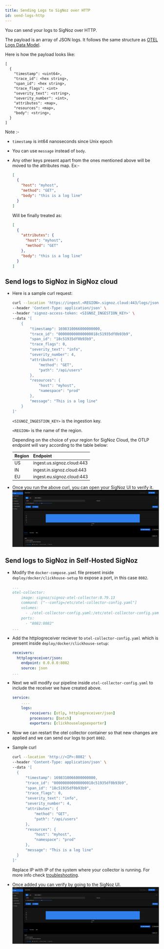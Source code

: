 ```yaml
---
title: Sending Logs to SigNoz over HTTP
id: send-logs-http
---
```


You can send your logs to SigNoz over HTTP.

The payload is an array of JSON logs. It follows the same structure as
[OTEL Logs Data Model](https://opentelemetry.io/docs/specs/otel/logs/data-model/).

Here is how the payload looks like:
```
[
  {
    "timestamp": <uint64>,
    "trace_id": <hex string>,
    "span_id": <hex string>,
    "trace_flags": <int>
    "severity_text": <string>,
    "severity_number": <int>,
    "attributes": <map>,
    "resources": <map>,
    "body": <string>,
  }
]
```

Note :- 
* `timestamp` is int64 nanoseconds since Unix epoch
* You can use `message` instead of `body`.
* Any other keys present apart from the ones mentioned above will be moved to the attributes map.
  Ex:- 
  
  ```json
  [
    {
      "host": "myhost",
      "method": "GET",
      "body": "this is a log line"
    }
  ]
  ```

  Will be finally treated as:

  ```json
  [
    {
      "attributes": {
        "host": "myhost",
        "method": "GET"
      },
      "body": "this is a log line"
    }
  ]
  ```


## Send logs to SigNoz in SigNoz cloud

* Here is a sample curl request:

  ```bash
  curl --location 'https://ingest.<REGION>.signoz.cloud:443/logs/json/' \
  --header 'Content-Type: application/json' \
  --header 'signoz-access-token: <SIGNOZ_INGESTION_KEY>' \
  --data '[
      {
          "timestamp": 1698310066000000000,
          "trace_id": "000000000000000018c51935df0b93b9",
          "span_id": "18c51935df0b93b9",
          "trace_flags": 0,
          "severity_text": "info",
          "severity_number": 4,
          "attributes": {
              "method": "GET",
              "path": "/api/users"
          },
          "resources": {
              "host": "myhost",
              "namespace": "prod"
          },
          "message": "This is a log line"
      }
  ]'
  ```

  `<SIGNOZ_INGESTION_KEY>` is the ingestion key.

  `<REGION>` is the name of the region.
  
  Depending on the choice of your region for SigNoz Cloud, the OTLP endpoint will vary according to the table below:

  | Region | Endpoint                   |
  | ------ | -------------------------- |
  | US     | ingest.us.signoz.cloud:443 |
  | IN     | ingest.in.signoz.cloud:443 |
  | EU     | ingest.eu.signoz.cloud:443 |

* Once you run the above curl, you can open your SigNoz UI to verify it.
  ![JSON Data in log body](../../static/img/logs/http-log.png)
  


## Send logs to SigNoz in Self-Hosted SigNoz

* Modify the `docker-compose.yaml` file present inside `deploy/docker/clickhouse-setup` to expose a port, in this case `8082`.
    ```yaml {8}
    ...
    otel-collector:
        image: signoz/signoz-otel-collector:0.79.13
        command: ["--config=/etc/otel-collector-config.yaml"]
        volumes:
          - ./otel-collector-config.yaml:/etc/otel-collector-config.yaml
        ports:
          - "8082:8082"
    ...
    ```

* Add the httplogreceiver reciever to `otel-collector-config.yaml` which is present inside `deploy/docker/clickhouse-setup`:
    ```yaml {2-10}
    receivers:
      httplogreceiver/json:
        endpoint: 0.0.0.0:8082
        source: json
    ...
    ```

* Next we will modify our pipeline inside `otel-collector-config.yaml` to include the receiver we have created above.
    ```yaml {4}
    service:
        ....
        logs:
            receivers: [otlp, httplogreceiver/json]
            processors: [batch]
            exporters: [clickhouselogsexporter]
    ```

* Now we can restart the otel collector container so that new changes are applied and we can send our logs to port `8082`.

* Sample curl
  ```bash
  curl --location 'http://<IP>:8082' \
  --header 'Content-Type: application/json' \
  --data '[
    {
        "timestamp": 1698310066000000000,
        "trace_id": "000000000000000018c51935df0b93b9",
        "span_id": "18c51935df0b93b9",
        "trace_flags": 0,
        "severity_text": "info",
        "severity_number": 4,
        "attributes": {
            "method": "GET",
            "path": "/api/users"
        },
        "resources": {
            "host": "myhost",
            "namespace": "prod"
        },
        "message": "This is a log line"
    }
  ]'
  ```
  Replace IP with IP of the system where your collector is running.
  For more info check [troubleshooting](../install/troubleshooting.md#signoz-otel-collector-address-grid). 
* Once added you can verify by going to the SigNoz UI.
  ![test](../../static/img/logs/http-log.png)